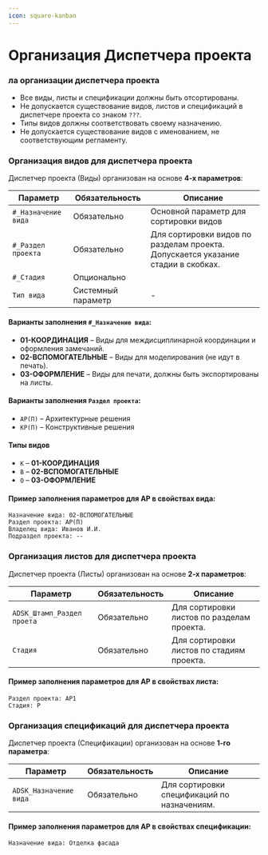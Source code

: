```yaml
---
icon: square-kanban
---
```


# Организация Диспетчера проекта

### ла организации диспетчера проекта

* Все виды, листы и спецификации должны быть отсортированы.
* Не допускается существование видов, листов и спецификаций в диспетчере проекта со знаком `???`.
* Типы видов должны соответствовать своему назначению.
* Не допускается существование видов с именованием, не соответствующим регламенту.

### Организация видов для диспетчера проекта

Диспетчер проекта (Виды) организован на основе **4-х параметров**:

| Параметр            | Обязательность     | Описание                                                                         |
| ------------------- | ------------------ | -------------------------------------------------------------------------------- |
| `#_Назначение вида` | Обязательно        | Основной параметр для сортировки видов                                           |
| `#_Раздел проекта`  | Обязательно        | Для сортировки видов по разделам проекта. Допускается указание стадии в скобках. |
| `#_Стадия`          | Опционально        |                                                                                  |
| `Тип вида`          | Системный параметр | -                                                                                |

#### Варианты заполнения `#_Назначение вида`:

* **01-КООРДИНАЦИЯ** – Виды для междисциплинарной координации и оформления замечаний.
* **02-ВСПОМОГАТЕЛЬНЫЕ** – Виды для моделирования (не идут в печать).
* **03-ОФОРМЛЕНИЕ** – Виды для печати, должны быть экспортированы на листы.

#### Варианты заполнения `Раздел проекта`:

* `АР(П)` – Архитектурные решения
* `КР(П)` – Конструктивные решения

#### Типы видов

* `К` – **01-КООРДИНАЦИЯ**
* `В` – **02-ВСПОМОГАТЕЛЬНЫЕ**
* `О` – **03-ОФОРМЛЕНИЕ**

#### Пример заполнения параметров для АР в свойствах вида:

```
Назначение вида: 02-ВСПОМОГАТЕЛЬНЫЕ
Раздел проекта: АР(П)
Владелец вида: Иванов И.И.
Подраздел проекта: --
```

### Организация листов для диспетчера проекта

Диспетчер проекта (Листы) организован на основе **2-х параметров**:

| Параметр                   | Обязательность | Описание                                   |
| -------------------------- | -------------- | ------------------------------------------ |
| `ADSK_Штамп_Раздел проета` | Обязательно    | Для сортировки листов по разделам проекта. |
| `Стадия`                   | Обязательно    | Для сортировки листов по стадиям проекта.  |

#### Пример заполнения параметров для АР в свойствах листа:

```
Раздел проекта: АР1
Стадия: Р
```

### Организация спецификаций для диспетчера проекта

Диспетчер проекта (Спецификации) организован на основе **1-го параметра**:

| Параметр               | Обязательность | Описание                                    |
| ---------------------- | -------------- | ------------------------------------------- |
| `ADSK_Назначение вида` | Обязательно    | Для сортировки спецификаций по назначениям. |

#### Пример заполнения параметров для АР в свойствах спецификации:

```
Назначение вида: Отделка фасада
```
